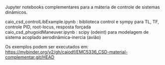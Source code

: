 Jupyter notebooks complementares para a máteria de controle de sistemas dinâmicos.

caio_csd_controlLibExample.ipynb : biblioteca control e sympy para TL, TF, controle PID, root-locus, resposta forçada
caio_csd_phugoidManeuver.ipynb : scipy (odeint) para modelagem de sistema acoplado aerodinâmica-inercia (avião)

Os exemplos podem ser executados em:
https://mybinder.org/v2/gh/caiodf/EMC5336_CSD-material-complementar.git/HEAD
